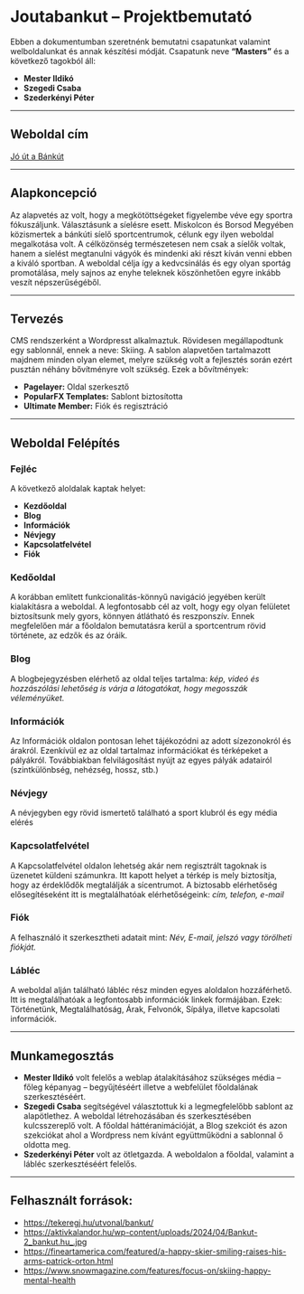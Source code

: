 # Joutabankut – Projektbemutató
Ebben a dokumentumban szeretnénk bemutatni csapatunkat valamint welboldalunkat és annak készítési módját. 
Csapatunk neve **“Masters”** és a következő tagokból áll: 

- **Mester Ildikó**
- **Szegedi Csaba**
- **Szederkényi Péter**
---
## Weboldal cím
[Jó út a Bánkút](https://joutabankut.byethost15.com/)

---
## Alapkoncepció
Az alapvetés az volt, hogy a megkötöttségeket figyelembe véve egy sportra fókuszáljunk. Választásunk a síelésre esett. 
Miskolcon és Borsod Megyében közismertek a bánkúti síelő sportcentrumok, célunk egy ilyen weboldal megalkotása volt.
A célközönség természetesen nem csak a síelők voltak, hanem a síelést megtanulni vágyók és mindenki aki részt kíván venni ebben a kiváló sportban.
A weboldal célja így a kedvcsinálás és egy olyan sportág promotálása, mely sajnos az enyhe teleknek köszönhetően egyre inkább veszít népszerűségéből.

---
## Tervezés
CMS rendszerként a Wordpresst alkalmaztuk. Rövidesen megállapodtunk egy sablonnál, ennek a neve: Skiing.
A sablon alapvetően tartalmazott majdnem minden olyan elemet, melyre szükség volt a fejlesztés során ezért pusztán néhány bővítményre volt szükség. 
Ezek a bővítmények: 
- **Pagelayer:** Oldal szerkesztő
- **PopularFX Templates:** Sablont biztosította
- **Ultimate Member:** Fiók és regisztráció

---
## Weboldal Felépítés
### Fejléc 
A következő aloldalak kaptak helyet: 
- **Kezdőoldal**
- **Blog**
- **Információk**
- **Névjegy**
- **Kapcsolatfelvétel**
- **Fiók**

### Kedőoldal
A korábban említett funkcionalitás-könnyű navigáció jegyében került kialakításra a weboldal. A legfontosabb cél az volt, hogy egy olyan felületet biztosítsunk mely gyors, könnyen átlátható és reszponszív. Ennek megfelelően már a főoldalon bemutatásra kerül a sportcentrum rövid története, az edzők és az óráik.

### Blog
A blogbejegyzésben elérhető az oldal teljes tartalma: _kép, videó és hozzászólási lehetőség is várja a látogatókat, hogy megosszák véleményüket._

### Információk
Az Információk oldalon pontosan lehet tájékozódni az adott sízezonokról és árakról. Ezenkívül ez az oldal tartalmaz információkat és térképeket a pályákról. Továbbiakban felvilágosítást nyújt az egyes pályák adatairól (szintkülönbség, nehézség, hossz, stb.) 

### Névjegy
A névjegyben egy rövid ismertető található a sport klubról és egy média elérés

### Kapcsolatfelvétel
A Kapcsolatfelvétel oldalon lehetség akár nem regisztrált tagoknak is üzenetet küldeni számunkra. Itt kapott helyet a térkép is mely biztosítja, hogy az érdeklődők megtalálják a sícentrumot. A biztosabb elérhetőség elősegítéseként itt is megtalálhatóak elérhetőségeink: _cím, telefon, e-mail_

### Fiók
A felhasználó it szerkesztheti adatait mint: _Név, E-mail, jelszó vagy törölheti fiókját._

### Lábléc
A weboldal alján található lábléc rész minden egyes aloldalon hozzáférhető. Itt is megtalálhatóak a legfontosabb információk linkek formájában. Ezek: Történetünk, Megtalálhatóság, Árak, Felvonók, Sípálya, illetve kapcsolati információk. 

---
## Munkamegosztás
- **Mester Ildikó** volt felelős a weblap átalakításához szükséges média – főleg képanyag – begyűjtéséért illetve a webfelület főoldalának szerkesztéséért. 
- **Szegedi Csaba** segítségével választottuk ki a legmegfelelőbb sablont az alapötlethez. A weboldal létrehozásában és szerkesztésében kulcsszereplő volt. A főoldal háttéranimációját, a Blog szekciót és azon szekciókat ahol a Wordpress nem kívánt együttműködni a sablonnal ő oldotta meg. 
- **Szederkényi Péter** volt az ötletgazda. A weboldalon a főoldal, valamint a lábléc szerkesztéséért felelős.

---
## Felhasznált források: 
- https://tekeregj.hu/utvonal/bankut/
- https://aktivkalandor.hu/wp-content/uploads/2024/04/Bankut-2_bankut.hu_.jpg
- https://fineartamerica.com/featured/a-happy-skier-smiling-raises-his-arms-patrick-orton.html
- https://www.snowmagazine.com/features/focus-on/skiing-happy-mental-health
